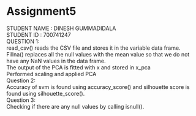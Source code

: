 # Assignment5
STUDENT NAME : DINESH GUMMADIDALA<br>
STUDENT ID : 700741247<br>
QUESTION 1:<br>
read_csv() reads the CSV file and stores it in the variable data frame.<br>
Fillna() replaces all the null values with the mean value so that we do not have any NaN values in the data frame.<br>
The output of the PCA is fitted with x and stored in x_pca <br>
Performed scaling and applied PCA<br>
Question 2:<br>
Accuracy of svm is found using accuracy_score() and silhouette score is found using silhouette_score().<br>
Question 3:<br>
Checking if there are any null values by calling isnull().<br>


